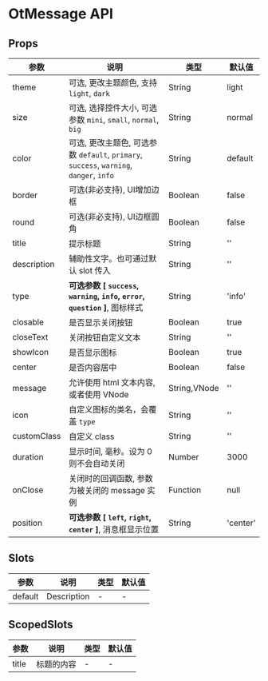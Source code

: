 # OtMessage API

## Props

| 参数 | 说明 | 类型 | 默认值 |
| --- | --- | --- | --- |
| theme | 可选, 更改主题颜色, 支持 `light`, `dark` | String | light |
| size | 可选, 选择控件大小, 可选参数 `mini`, `small`, `normal`, `big` | String | normal |
| color | 可选, 更改主题色, 可选参数 `default`, `primary`, `success`, `warning`, `danger`, `info` | String | default |
| border | 可选(非必支持), UI增加边框 | Boolean | false |
| round | 可选(非必支持), UI边框圆角 | Boolean | false |
| title | 提示标题 | String | '' |
| description | 辅助性文字。也可通过默认 slot 传入 | String | '' |
| type | **可选参数 [ `success`, `warning`, `info`, `error`, `question` ]**, 图标样式 | String | 'info' |
| closable | 是否显示关闭按钮 | Boolean | true |
| closeText | 关闭按钮自定义文本 | String | '' |
| showIcon | 是否显示图标 | Boolean | true |
| center | 是否内容居中 | Boolean | false |
| message | 允许使用 html 文本内容, 或者使用 VNode | String,VNode | '' |
| icon | 自定义图标的类名，会覆盖 `type` | String | '' |
| customClass | 自定义 class | String | '' |
| duration | 显示时间, 毫秒。设为 0 则不会自动关闭 | Number | 3000 |
| onClose | 关闭时的回调函数, 参数为被关闭的 message 实例 | Function | null |
| position | **可选参数 [ `left`, `right`, `center` ]**, 消息框显示位置 | String | 'center' |

## Slots

| 参数 | 说明 | 类型 | 默认值 |
| --- | --- | --- | --- |
| default | Description | - | - |

## ScopedSlots

| 参数 | 说明 | 类型 | 默认值 |
| --- | --- | --- | --- |
| title | 标题的内容 | - | - |

